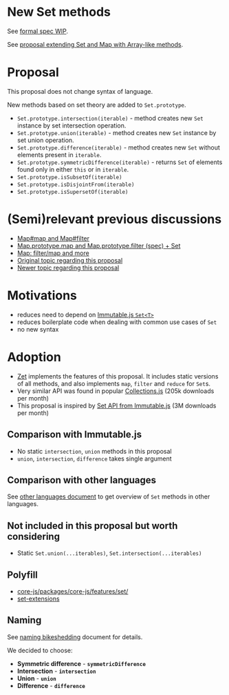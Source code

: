 # New Set methods

See [formal spec WIP](https://tc39.github.io/proposal-set-methods/).

See [proposal extending Set and Map with Array-like methods](https://github.com/tc39/proposal-collection-methods).

# Proposal

This proposal does not change syntax of language. 

New methods based on set theory are added to `Set.prototype`.

  * `Set.prototype.intersection(iterable)` - method creates new `Set` instance by set intersection operation.
  * `Set.prototype.union(iterable)` - method creates new `Set` instance by set union operation.
  * `Set.prototype.difference(iterable)` - method creates new `Set` without elements present in `iterable`.
  * `Set.prototype.symmetricDifference(iterable)` - returns `Set` of elements found only in either `this` or in `iterable`.
  * `Set.prototype.isSubsetOf(iterable)`
  * `Set.prototype.isDisjointFrom(iterable)`
  * `Set.prototype.isSupersetOf(iterable)`




# (Semi)relevant previous discussions

* [Map#map and Map#filter](https://github.com/tc39/ecma262/pull/13)
* [Map.prototype.map and Map.prototype.filter (spec) + Set](https://esdiscuss.org/notes/2014-11-19)
* [Map: filter/map and more](https://esdiscuss.org/topic/map-filter-map-and-more)
* [Original topic regarding this proposal](https://esdiscuss.org/topic/new-set-prototype-methods)
* [Newer topic regarding this proposal](https://esdiscuss.org/topic/new-set-methods-again)
 

# Motivations

* reduces need to depend on [Immutable.js `Set<T>`](https://facebook.github.io/immutable-js/docs/#/Set)
* reduces boilerplate code when dealing with common use cases of `Set`
* no new syntax
# Adoption

* [Zet](https://github.com/terkelg/zet) implements the features of this proposal. It includes static versions of all methods, and also implements `map`, `filter` and `reduce` for `Set`s.
* Very similar API was found in popular [Collections.js](https://www.npmjs.com/package/collections) (205k downloads per month)
* This proposal is inspired by [Set<T> API from Immutable.js](https://facebook.github.io/immutable-js/docs/#/Set) (3M downloads per month)

## Comparison with Immutable.js

* No static `intersection`, `union` methods in this proposal
* `union`, `intersection`, `difference` takes single argument

## Comparison with other languages

See [other languages document](./other-languages.md) to get overview of `Set` methods in other languages.


    
## Not included in this proposal but worth considering

* Static `Set.union(...iterables)`, `Set.intersection(...iterables)`

## Polyfill

* [core-js/packages/core-js/features/set/](https://github.com/zloirock/core-js/tree/master/packages/core-js/features/set)
* [set-extensions](https://github.com/jankapunkt/js-set-extension)

## Naming

See [naming bikeshedding](./name-bikeshedding.md) document for details.

We decided to choose:

* **Symmetric difference** - **`symmetricDifference`**
* **Intersection** - **`intersection`**
* **Union** - **`union`**
* **Difference** - **`difference`**

